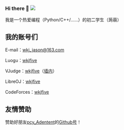 ### Hi there 👋 ![](https://github.githubassets.com/images/mona-whisper.gif)

<!--**wkjfive/wkjfive** is a ✨ _special_ ✨ repository because its `README.md` (this file) appears on your GitHub profile.
Here are some ideas to get you started:
- 🔭 I’m currently working on ...
- 🌱 I’m currently learning ...
- 👯 I’m looking to collaborate on ...
- 🤔 I’m looking for help with ...
- 💬 Ask me about ...
- 📫 How to reach me: ...
- 😄 Pronouns: ...
- ⚡ Fun fact: ...-->

我是一个热爱编程（Python/C++/……）的初二学生（蒟蒻）

## 我的账号们
E-mail：[wkj_jason@163.com](mailto:wkj_jason@163.com)

Luogu：[wkjfive](https://luogu.com.cn/user/374495)

VJudge：[wkjfive](https://vjudge.net/user/wkjfive)（[墙内](https://vjudge.csgrandeur.cn/user/wkjfive)）

LibreOJ：[wkjfive](https://loj.ac/u/wkjfive)

CodeForces：[wkjfive](https://codeforces.com/profile/wkjfive)

## 友情赞助
赞助好朋友[pcy_Adentent](/user/493725)的[Github号](https://github.com/Adentent)！
